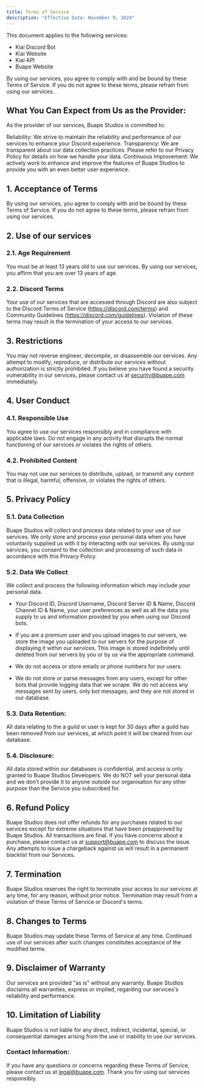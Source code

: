 ```yaml
---
title: Terms of Service
description: "Effective Date: November 9, 2024"
---
```



This document applies to the following services:
- Kiai Discord Bot
- Kiai Website
- Kiai API
- Buape Website

By using our services, you agree to comply with and be bound by these Terms of Service. If you do not agree to these terms, please refrain from using our services.


## What You Can Expect from Us as the Provider:
As the provider of our services, Buape Studios is committed to:

Reliability: We strive to maintain the reliability and performance of our services to enhance your Discord experience.
Transparency: We are transparent about our data collection practices. Please refer to our Privacy Policy for details on how we handle your data.
Continuous Improvement: We actively work to enhance and improve the features of Buape Studios to provide you with an even better user experience.

## 1. Acceptance of Terms

By using our services, you agree to comply with and be bound by these Terms of Service. If you do not agree to these terms, please refrain from using our services.

## 2. Use of our services

### 2.1. Age Requirement
You must be at least 13 years old to use our services. By using our services, you affirm that you are over 13 years of age.

### 2.2. Discord Terms
Your use of our services that are accessed through Discord are also subject to the Discord Terms of Service (https://discord.com/terms) and Community Guidelines (https://discord.com/guidelines). Violation of these terms may result in the termination of your access to our services.

## 3. Restrictions

You may not reverse engineer, decompile, or disassemble our services. Any attempt to modify, reproduce, or distribute our services without authorization is strictly prohibited. If you believe you have found a security vulnerability in our services, please contact us at security@buape.com immediately.

## 4. User Conduct

### 4.1. Responsible Use
You agree to use our services responsibly and in compliance with applicable laws. Do not engage in any activity that disrupts the normal functioning of our services or violates the rights of others.

### 4.2. Prohibited Content
You may not use our services to distribute, upload, or transmit any content that is illegal, harmful, offensive, or violates the rights of others.

## 5. Privacy Policy

### 5.1. Data Collection
Buape Studios will collect and process data related to your use of our services. We only store and process your personal data when you have voluntarily supplied us with it by interacting with our services. By using our services, you consent to the collection and processing of such data in accordance with this Privacy Policy.

### 5.2. Data We Collect
We collect and process the following information which may include your personal data.

- Your Discord ID, Discord Username, Discord Server ID & Name, Discord Channel ID & Name, your user preferences as well as all the data you supply to us and information provided by you when using our Discord bots.

- If you are a premium user and you upload images to our servers, we store the image you uploaded to our servers for the purpose of displaying it within our services. This image is stored indefinitely until deleted from our servers by you or by us via the appropriate command.

- We do not access or store emails or phone numbers for our users.

- We do not store or parse messages from any users, except for other bots that provide logging data that we scrape. We do not access any messages sent by users, only bot messages, and they are not stored in our database.

### 5.3. Data Retention: 
All data relating to the a guild or user is kept for 30 days after a guild has been removed from our services, at which point it will be cleared from our database.

### 5.4. Disclosure: 
All data stored within our databases is confidential, and access is only granted to Buape Studios Developers. We do NOT sell your personal data and we don’t provide it to anyone outside our organisation for any other purpose than the Service you subscribed for.

## 6. Refund Policy

Buape Studios does not offer refunds for any purchases related to our services except for extreme situations that have been preapproved by Buape Studios. All transactions are final. If you have concerns about a purchase, please contact us at support@buape.com to discuss the issue. Any attempts to issue a chargeback against us will result in a permanent blacklist from our Services.

## 7. Termination

Buape Studios reserves the right to terminate your access to our services at any time, for any reason, without prior notice. Termination may result from a violation of these Terms of Service or Discord's terms.

## 8. Changes to Terms

Buape Studios may update these Terms of Service at any time. Continued use of our services after such changes constitutes acceptance of the modified terms.

## 9. Disclaimer of Warranty

Our services are provided "as is" without any warranty. Buape Studios disclaims all warranties, express or implied, regarding our services's reliability and performance.

## 10. Limitation of Liability

Buape Studios is not liable for any direct, indirect, incidental, special, or consequential damages arising from the use or inability to use our services.

### Contact Information:
If you have any questions or concerns regarding these Terms of Service, please contact us at legal@buape.com.
Thank you for using our services responsibly.
